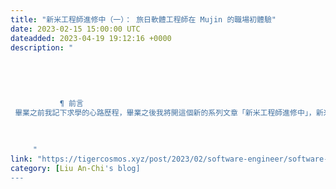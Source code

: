 ```yaml
---
title: "新米工程師進修中（一）： 旅日軟體工程師在 Mujin 的職場初體驗"
date: 2023-02-15 15:00:00 UTC
dateadded: 2023-04-19 19:12:16 +0000
description: "
    
      
      
        
        
           ¶ 前言 
 畢業之前我記下求學的心路歷程，畢業之後我將開這個新的系列文章「新米工程師進修中」，新米在日文中就是菜鳥的意思，我將記錄從 New Grad
        
      
    
     "
link: "https://tigercosmos.xyz/post/2023/02/software-engineer/software-engineer-grow-up-1/"
category: [Liu An-Chi's blog]
---
```

